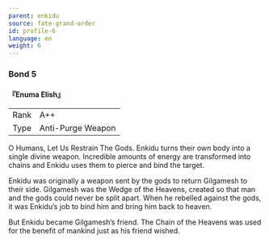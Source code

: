 ```yaml
---
parent: enkidu
source: fate-grand-order
id: profile-6
language: en
weight: 6
---
```


### Bond 5

#### 『Enuma Elish』

<table>
  <tr><td>Rank</td><td>A++</td></tr>
  <tr><td>Type</td><td>Anti-Purge Weapon</td></tr>
</table>

O Humans, Let Us Restrain The Gods.
Enkidu turns their own body into a single divine weapon. Incredible amounts of energy are transformed into chains and Enkidu uses them to pierce and bind the target.

Enkidu was originally a weapon sent by the gods to return Gilgamesh to their side.
Gilgamesh was the Wedge of the Heavens, created so that man and the gods could never be split apart.
When he rebelled against the gods, it was Enkidu’s job to bind him and bring him back to heaven.

But Enkidu became Gilgamesh’s friend. The Chain of the Heavens was used for the benefit of mankind just as his friend wished.
